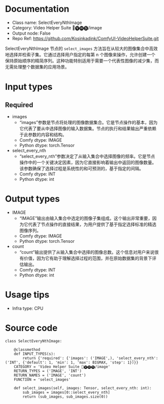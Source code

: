 # Documentation
- Class name: SelectEveryNthImage
- Category: Video Helper Suite 🎥🅥🅗🅢/image
- Output node: False
- Repo Ref: https://github.com/Kosinkadink/ComfyUI-VideoHelperSuite.git

SelectEveryNthImage 节点的 `select_images` 方法旨在从较大的图像集合中高效地选择并检索子集。它通过选择用户指定的每第 n 个图像来操作，允许创建一个保持原始顺序的精简序列。这种功能特别适用于需要一个代表性图像的减少集，而无需处理整个数据集的应用场景。

# Input types
## Required
- images
    - “images”参数是节点将处理的图像数据集合。它是节点操作的基本，因为它代表了要从中选择图像的输入数据集。节点的执行和结果输出严重依赖于此参数的内容和结构。
    - Comfy dtype: IMAGE
    - Python dtype: torch.Tensor
- select_every_nth
    - “select_every_nth”参数决定了从输入集合中选择图像的频率。它是节点操作中的一个关键决定因素，因为它直接影响着输出中返回的图像数量。该参数确保了选择过程是系统性的和可预测的，基于指定的间隔。
    - Comfy dtype: INT
    - Python dtype: int

# Output types
- IMAGE
    - “IMAGE”输出由输入集合中选定的图像子集组成。这个输出非常重要，因为它代表了节点操作的直接结果，为用户提供了基于指定选择标准的精选图像序列。
    - Comfy dtype: IMAGE
    - Python dtype: torch.Tensor
- count
    - “count”输出提供了从输入集合中选择的图像总数。这个信息对用户来说很有价值，因为它有助于理解选择过程的范围，并在原始数据集的背景下评估输出。
    - Comfy dtype: INT
    - Python dtype: int

# Usage tips
- Infra type: CPU

# Source code
```
class SelectEveryNthImage:

    @classmethod
    def INPUT_TYPES(s):
        return {'required': {'images': ('IMAGE',), 'select_every_nth': ('INT', {'default': 1, 'min': 1, 'max': BIGMAX, 'step': 1})}}
    CATEGORY = 'Video Helper Suite 🎥🅥🅗🅢/image'
    RETURN_TYPES = ('IMAGE', 'INT')
    RETURN_NAMES = ('IMAGE', 'count')
    FUNCTION = 'select_images'

    def select_images(self, images: Tensor, select_every_nth: int):
        sub_images = images[0::select_every_nth]
        return (sub_images, sub_images.size(0))
```